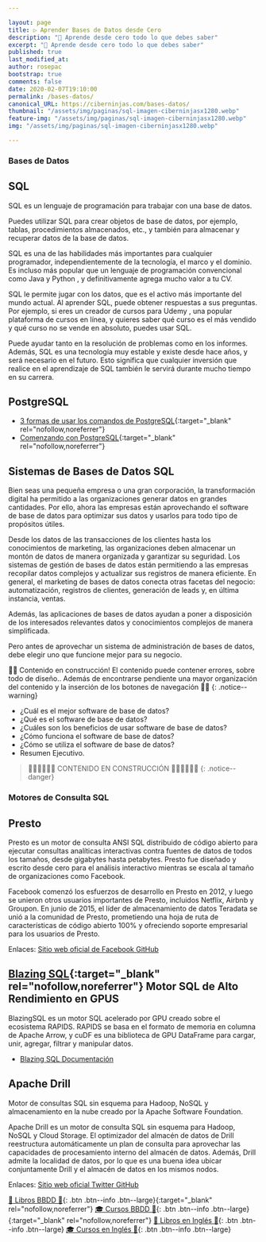 ```yaml
---

layout: page
title: ▷ Aprender Bases de Datos desde Cero
description: "📁 Aprende desde cero todo lo que debes saber"
excerpt: "📁 Aprende desde cero todo lo que debes saber"
published: true
last_modified_at: 
author: rosepac
bootstrap: true
comments: false
date: 2020-02-07T19:10:00
permalink: /bases-datos/
canonical_URL: https://ciberninjas.com/bases-datos/
thumbnail: "/assets/img/paginas/sql-imagen-ciberninjasx1280.webp"
feature-img: "/assets/img/paginas/sql-imagen-ciberninjasx1280.webp"
img: "/assets/img/paginas/sql-imagen-ciberninjasx1280.webp"

---
```


### Bases de Datos

## SQL 

SQL es un lenguaje de programación para trabajar con una base de datos.

Puedes utilizar SQL para crear objetos de base de datos, por ejemplo, tablas, procedimientos almacenados, etc., y también para almacenar y recuperar datos de la base de datos.

SQL es una de las habilidades más importantes para cualquier programador, independientemente de la tecnología, el marco y el dominio. Es incluso más popular que un lenguaje de programación convencional como Java y Python , y definitivamente agrega mucho valor a tu CV.

SQL le permite jugar con los datos, que es el activo más importante del mundo actual. Al aprender SQL, puede obtener respuestas a sus preguntas. Por ejemplo, si eres un creador de cursos para Udemy , una popular plataforma de cursos en línea, y quieres saber qué curso es el más vendido y qué curso no se vende en absoluto, puedes usar SQL.

Puede ayudar tanto en la resolución de problemas como en los informes. Además, SQL es una tecnología muy estable y existe desde hace años, y será necesario en el futuro. Esto significa que cualquier inversión que realice en el aprendizaje de SQL también le servirá durante mucho tiempo en su carrera.

## PostgreSQL

* [3 formas de usar los comandos de PostgreSQL](https://opensource.com/article/20/2/postgresql-commands){:target="_blank" rel="nofollow,noreferrer"}
* [Comenzando con PostgreSQL](https://opensource.com/article/19/11/getting-started-postgresql){:target="_blank" rel="nofollow,noreferrer"}

## Sistemas de Bases de Datos SQL

Bien seas una pequeña empresa o una gran corporación, la transformación digital ha permitido a las organizaciones generar datos en grandes cantidades. Por ello, ahora las empresas están aprovechando el software de base de datos para optimizar sus datos y usarlos para todo tipo de propósitos útiles.

Desde los datos de las transacciones de los clientes hasta los conocimientos de marketing, las organizaciones deben almacenar un montón de datos de manera organizada y garantizar su seguridad. Los sistemas de gestión de bases de datos están permitiendo a las empresas recopilar datos complejos y actualizar sus registros de manera eficiente. En general, el marketing de bases de datos conecta otras facetas del negocio: automatización, registros de clientes, generación de leads y, en última instancia, ventas.

Además, las aplicaciones de bases de datos ayudan a poner a disposición de los interesados ​​relevantes datos y conocimientos complejos de manera simplificada.

Pero antes de aprovechar un sistema de administración de bases de datos, debe elegir uno que funcione mejor para su negocio.

👷‍♂️ Contenido en construcción! El contenido puede contener errores, sobre todo de diseño.. Además de encontrarse pendiente una mayor organización del contenido y la inserción de los botones de navegación 👷‍♂️
{: .notice--warning}

<!-- https://blog.sqlauthority.com/2020/01/24/sql-server-tools-i-use-and-recommend-updated-january-2020/  -->

* ¿Cuál es el mejor software de base de datos?
* ¿Qué es el software de base de datos?
* ¿Cuáles son los beneficios de usar software de base de datos?
* ¿Cómo funciona el software de base de datos?
* ¿Cómo se utiliza el software de base de datos?
* Resumen Ejecutivo.

> 🚧👷‍♂️🚧👷‍♂️ CONTENIDO EN CONSTRUCCIÓN 👷‍♂️🚧👷‍♂️🚧
{: .notice--danger}
<!-- https://www.adamenfroy.com/database-software -->

### Motores de Consulta SQL

## Presto

Presto es un motor de consulta ANSI SQL distribuido de código abierto para ejecutar consultas analíticas interactivas contra fuentes de datos de todos los tamaños, desde gigabytes hasta petabytes. Presto fue diseñado y escrito desde cero para el análisis interactivo mientras se escala al tamaño de organizaciones como Facebook.

Facebook comenzó los esfuerzos de desarrollo en Presto en 2012, y luego se unieron otros usuarios importantes de Presto, incluidos Netflix, Airbnb y Groupon. En junio de 2015, el líder de almacenamiento de datos Teradata se unió a la comunidad de Presto, prometiendo una hoja de ruta de características de código abierto 100% y ofreciendo soporte empresarial para los usuarios de Presto.

Enlaces: [Sitio web oficial de ](https://prestodb.io/)  [Facebook ](https://www.facebook.com/prestodb)  [GitHub](https://github.com/prestodb/presto)

## [Blazing SQL](https://www.blazingsql.com){:target="_blank" rel="nofollow,noreferrer"} Motor SQL de Alto Rendimiento en GPUS

BlazingSQL es un motor SQL acelerado por GPU creado sobre el ecosistema RAPIDS. RAPIDS se basa en el formato de memoria en columna de Apache Arrow, y cuDF es una biblioteca de GPU DataFrame para cargar, unir, agregar, filtrar y manipular datos.

* [Blazing SQL Documentación](https://docs.blazingdb.com/docs/blazingsql)
<!-- Comparativas: https://stackshare.io/search/q=similar%20sql%20oracle -->

## Apache Drill

Motor de consultas SQL sin esquema para Hadoop, NoSQL y almacenamiento en la nube creado por la Apache Software Foundation.

Apache Drill es un motor de consulta SQL sin esquema para Hadoop, NoSQL y Cloud Storage. El optimizador del almacén de datos de Drill reestructura automáticamente un plan de consulta para aprovechar las capacidades de procesamiento interno del almacén de datos. Además, Drill admite la localidad de datos, por lo que es una buena idea ubicar conjuntamente Drill y el almacén de datos en los mismos nodos.

Enlaces: [Sitio web oficial ](https://drill.apache.org/)  [Twitter ](https://twitter.com/apachedrill)  [GitHub](https://github.com/apache/drill/tree/1.16.0)

[📕 Libros BBDD 📂](https://kutt.it/bases-datos-libros){: .btn .btn--info .btn--large}{:target="_blank" rel="nofollow,noreferrer"}
 [🎓 Cursos BBDD 📂](https://kutt.it/bases-datos-cursos){: .btn .btn--info .btn--large}{:target="_blank" rel="nofollow,noreferrer"}  [📕 Libros en Inglés 📂](/biblioteca-de-programacion-y-tecnologia-ingles/#base-de-datos){: .btn .btn--info .btn--large} [🎓 Cursos en Inglés 📂](/cursos-tecnologia-ingles/#-bases-de-datos){: .btn .btn--info .btn--large}
